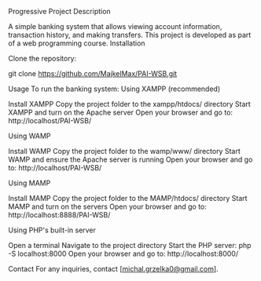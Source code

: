 Progressive Project
Description

A simple banking system that allows viewing account information, transaction history, and making transfers. This project is developed as part of a web programming course.
Installation

Clone the repository:

git clone https://github.com/MajkelMax/PAI-WSB.git

Usage
To run the banking system:
Using XAMPP (recommended)

Install XAMPP
Copy the project folder to the xampp/htdocs/ directory
Start XAMPP and turn on the Apache server
Open your browser and go to: http://localhost/PAI-WSB/

Using WAMP

Install WAMP
Copy the project folder to the wamp/www/ directory
Start WAMP and ensure the Apache server is running
Open your browser and go to: http://localhost/PAI-WSB/

Using MAMP

Install MAMP
Copy the project folder to the MAMP/htdocs/ directory
Start MAMP and turn on the servers
Open your browser and go to: http://localhost:8888/PAI-WSB/

Using PHP's built-in server

Open a terminal
Navigate to the project directory
Start the PHP server: php -S localhost:8000
Open your browser and go to: http://localhost:8000/

Contact
For any inquiries, contact [michal.grzelka0@gmail.com].
